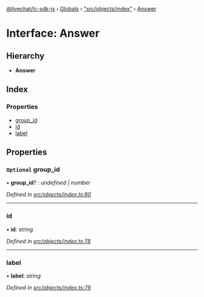 [@livechat/lc-sdk-js](../README.md) › [Globals](../globals.md) › ["src/objects/index"](../modules/_src_objects_index_.md) › [Answer](_src_objects_index_.answer.md)

# Interface: Answer

## Hierarchy

* **Answer**

## Index

### Properties

* [group_id](_src_objects_index_.answer.md#optional-group_id)
* [id](_src_objects_index_.answer.md#id)
* [label](_src_objects_index_.answer.md#label)

## Properties

### `Optional` group_id

• **group_id**? : *undefined | number*

*Defined in [src/objects/index.ts:80](https://github.com/livechat/lc-sdk-js/blob/228cb10/src/objects/index.ts#L80)*

___

###  id

• **id**: *string*

*Defined in [src/objects/index.ts:78](https://github.com/livechat/lc-sdk-js/blob/228cb10/src/objects/index.ts#L78)*

___

###  label

• **label**: *string*

*Defined in [src/objects/index.ts:79](https://github.com/livechat/lc-sdk-js/blob/228cb10/src/objects/index.ts#L79)*
